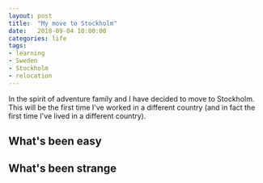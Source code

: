 ```yaml
---
layout: post
title:  "My move to Stockholm"
date:   2018-09-04 10:00:00
categories: life
tags:
- learning
- Sweden
- Stockholm
- relocation
---
```


In the spirit of adventure family and I have decided to move to Stockholm. This will be the first time I've 
worked in a different country (and in fact the first time I've lived in a different country).

## What's been easy

## What's been strange